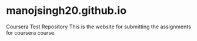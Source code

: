 # manojsingh20.github.io
Coursera Test Repository
This is the website for submitting the assignments for coursera course.
